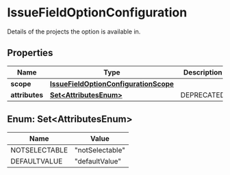 

# IssueFieldOptionConfiguration

Details of the projects the option is available in.

## Properties

| Name | Type | Description | Notes |
|------------ | ------------- | ------------- | -------------|
|**scope** | [**IssueFieldOptionConfigurationScope**](IssueFieldOptionConfigurationScope.md) |  |  [optional] |
|**attributes** | [**Set&lt;AttributesEnum&gt;**](#Set&lt;AttributesEnum&gt;) | DEPRECATED |  [optional] |



## Enum: Set&lt;AttributesEnum&gt;

| Name | Value |
|---- | -----|
| NOTSELECTABLE | &quot;notSelectable&quot; |
| DEFAULTVALUE | &quot;defaultValue&quot; |



